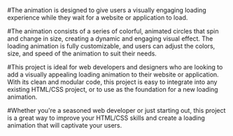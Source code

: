 #The animation is designed to give users a visually engaging loading experience while they wait for a website or application to load.

#The animation consists of a series of colorful, animated circles that spin and change in size, creating a dynamic and engaging visual effect. The loading animation is fully customizable, and users can adjust the colors, size, and speed of the animation to suit their needs.

#This project is ideal for web developers and designers who are looking to add a visually appealing loading animation to their website or application. With its clean and modular code, this project is easy to integrate into any existing HTML/CSS project, or to use as the foundation for a new loading animation.

#Whether you're a seasoned web developer or just starting out, this project is a great way to improve your HTML/CSS skills and create a loading animation that will captivate your users.
